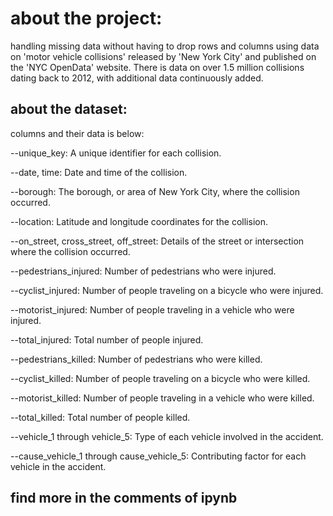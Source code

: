 # about the project:
handling missing data without having to drop rows and columns using data on
'motor vehicle collisions' released by 'New York City' and published on the 'NYC 
OpenData' website. There is data on over 1.5 million collisions dating back to 
2012, with additional data continuously added.

## about the dataset:
columns and their data is below:

--unique_key: A unique identifier for each collision.

--date, time: Date and time of the collision.

--borough: The borough, or area of New York City, where the collision occurred.

--location: Latitude and longitude coordinates for the collision.

--on_street, cross_street, off_street: Details of the street or intersection where the collision occurred.

--pedestrians_injured: Number of pedestrians who were injured.

--cyclist_injured: Number of people traveling on a bicycle who were injured.

--motorist_injured: Number of people traveling in a vehicle who were injured.

--total_injured: Total number of people injured.

--pedestrians_killed: Number of pedestrians who were killed.

--cyclist_killed: Number of people traveling on a bicycle who were killed.

--motorist_killed: Number of people traveling in a vehicle who were killed.

--total_killed: Total number of people killed.

--vehicle_1 through vehicle_5: Type of each vehicle involved in the accident.

--cause_vehicle_1 through cause_vehicle_5: Contributing factor for each vehicle in the accident.


## find more in the comments of ipynb